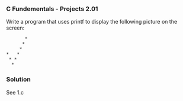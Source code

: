 ### C Fundementals - Projects 2.01

Write a program that uses printf to display the following picture on the screen:

```
       *
      * 
     *  
*   *   
 * *    
  *  
```

### Solution

See 1.c
